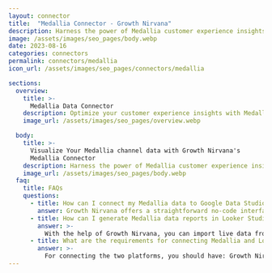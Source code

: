 ```yaml
---
layout: connector
title:  "Medallia Connector - Growth Nirvana"
description: Harness the power of Medallia customer experience insights integrated into Looker Studio for strategic customer-centric decisions.
image: /assets/images/seo_pages/body.webp
date: 2023-08-16
categories: connectors
permalink: connectors/medallia
icon_url: /assets/images/seo_pages/connectors/medallia

sections:
  overview:
    title: >-
      Medallia Data Connector
    description: Optimize your customer experience insights with Medallia integration. Seamlessly merge customer feedback data from Medallia with Looker Studio's analytical capabilities, unlocking insights that drive customer satisfaction strategies, sentiment analysis, and operational excellence.
    image_url: /assets/images/seo_pages/overview.webp

  body:
    title: >-
      Visualize Your Medallia channel data with Growth Nirvana's
      Medallia Connector
    description: Harness the power of Medallia customer experience insights integrated into Looker Studio for strategic customer-centric decisions.
    image_url: /assets/images/seo_pages/body.webp
  faq:
    title: FAQs
    questions:
      - title: How can I connect my Medallia data to Google Data Studio/Looker Studio?
        answer: Growth Nirvana offers a straightforward no-code interface to connect to Medallia data sources.
      - title: How can I generate Medallia data reports in Looker Studio?
        answer: >-
          With the help of Growth Nirvana, you can import live data from Medallia into Looker Studio. These data can be viewed in charts, tables, and dashboards to generate branded reports that can be shared instantly.
      - title: What are the requirements for connecting Medallia and Looker Studio?
        answer: >-
          For connecting the two platforms, you should have: Growth Nirvana Account and Medallia Ads Account
---
```

